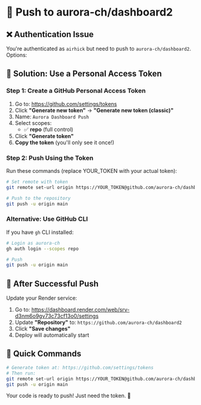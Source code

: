 # 🔐 Push to aurora-ch/dashboard2

## ❌ **Authentication Issue**

You're authenticated as `airhick` but need to push to `aurora-ch/dashboard2`. Options:

## 🎯 **Solution: Use a Personal Access Token**

### **Step 1: Create a GitHub Personal Access Token**

1. Go to: https://github.com/settings/tokens
2. Click **"Generate new token"** → **"Generate new token (classic)"**
3. Name: `Aurora Dashboard Push`
4. Select scopes:
   - ✅ **repo** (full control)
5. Click **"Generate token"**
6. **Copy the token** (you'll only see it once!)

### **Step 2: Push Using the Token**

Run these commands (replace YOUR_TOKEN with your actual token):

```bash
# Set remote with token
git remote set-url origin https://YOUR_TOKEN@github.com/aurora-ch/dashboard2.git

# Push to the repository
git push -u origin main
```

### **Alternative: Use GitHub CLI**

If you have `gh` CLI installed:

```bash
# Login as aurora-ch
gh auth login --scopes repo

# Push
git push -u origin main
```

## 🔄 **After Successful Push**

Update your Render service:

1. Go to: https://dashboard.render.com/web/srv-d3nm6o9gv73c73cf13o0/settings
2. Update **"Repository"** to: `https://github.com/aurora-ch/dashboard2`
3. Click **"Save changes"**
4. Deploy will automatically start

## 📝 **Quick Commands**

```bash
# Generate token at: https://github.com/settings/tokens
# Then run:
git remote set-url origin https://YOUR_TOKEN@github.com/aurora-ch/dashboard2.git
git push -u origin main
```

Your code is ready to push! Just need the token. 🔑
